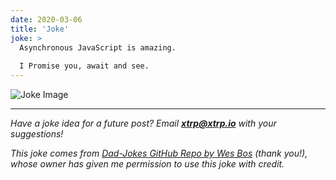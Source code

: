 ```yaml
---
date: 2020-03-06
title: 'Joke'
joke: >
  Asynchronous JavaScript is amazing.
  
  I Promise you, await and see.
---
```


![Joke Image](https://private.xtrp.io/projects/DailyDeveloperJokes/public_image_server/images/5e12592aa5db7.png)

---
*Have a joke idea for a future post? Email **[xtrp@xtrp.io](mailto:xtrp@xtrp.io)** with your suggestions!*

*This joke comes from [Dad-Jokes GitHub Repo by Wes Bos](https://github.com/wesbos/dad-jokes) (thank you!), whose owner has given me permission to use this joke with credit.*

<!-- 
Joke text:
Asynchronous JavaScript is amazing.

I Promise you, await and see.
 -->

